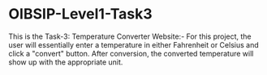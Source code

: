 # OIBSIP-Level1-Task3
This is the Task-3: Temperature Converter Website:- For this project, the user will essentially enter a temperature in either Fahrenheit or Celsius and click a "convert" button. After conversion, the converted temperature will show up with the appropriate unit.
